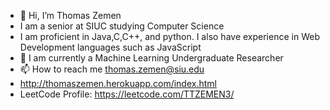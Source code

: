 - 👋 Hi, I’m Thomas Zemen
- I am a senior at SIUC studying Computer Science
- I am proficient in Java,C,C++, and python. I also have experience in Web Development languages such as JavaScript
- 🌱 I am currently a Machine Learning Undergraduate Researcher
- 📫 How to reach me thomas.zemen@siu.edu
- http://thomaszemen.herokuapp.com/index.html
- LeetCode Profile: https://leetcode.com/TTZEMEN3/
<!---
Thomasz-SIU/Thomasz-SIU is a ✨ special ✨ repository because its `README.md` (this file) appears on your GitHub profile.
You can click the Preview link to take a look at your changes.
--->
